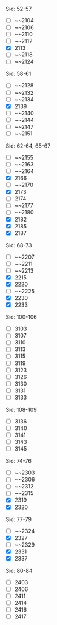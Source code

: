 Sid: 52-57
- [ ] ~~2104
- [ ] ~~2106
- [ ] ~~2110
- [ ] ~~2112
- [x] 2113
- [ ] ~~2118
- [ ] ~~2124

Sid: 58-61
- [ ] ~~2128
- [ ] ~~2132
- [ ] ~~2134
- [x] 2139
- [ ] ~~2140
- [ ] ~~2144
- [ ] ~~2147
- [ ] ~~2151

Sid: 62-64, 65-67
- [ ] ~~2155
- [ ] ~~2163
- [ ] ~~2164
- [x] 2166
- [ ] ~~2170
- [x] 2173
- [ ] 2174
- [ ] ~~2177
- [ ] ~~2180
- [x] 2182
- [x] 2185
- [x] 2187

Sid: 68-73
- [ ] ~~2207
- [ ] ~~2211
- [ ] ~~2213
- [x] 2215
- [x] 2220
- [ ] ~~2225
- [x] 2230
- [x] 2233

Sid: 100-106
- [ ] 3103
- [ ] 3107
- [ ] 3110
- [ ] 3113
- [ ] 3115
- [ ] 3119
- [ ] 3123
- [ ] 3126
- [ ] 3130
- [ ] 3131
- [ ] 3133

Sid: 108-109
- [ ] 3136
- [ ] 3140
- [ ] 3141
- [ ] 3143
- [ ] 3145

Sid: 74-76
- [ ] ~~2303
- [ ] ~~2306
- [ ] ~~2312
- [ ] ~~2315
- [x] 2319
- [x] 2320

Sid: 77-79
- [ ]  ~~2324
- [x] 2327
- [ ] ~~2329
- [x] 2331
- [x] 2337

Sid: 80-84
- [ ] 2403
- [ ] 2406
- [ ] 2411
- [ ] 2414
- [ ] 2416
- [ ] 2417